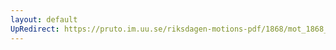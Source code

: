 ```yaml
---
layout: default
UpRedirect: https://pruto.im.uu.se/riksdagen-motions-pdf/1868/mot_1868__ak__42/mot_1868__ak__42-002.pdf
---
```

